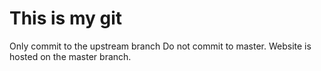 # This is my git
Only commit to the upstream branch
Do not commit to master.
Website is hosted on the master branch.